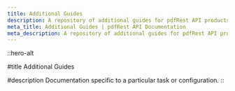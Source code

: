 ```yaml
---
title: Additional Guides
description: A repository of additional guides for pdfRest API products.
meta_title: Additional Guides | pdfRest API Documentation
meta_description: A repository of additional guides for pdfRest API products.
---
```


::hero-alt

#title
Additional Guides

#description
Documentation specific to a particular task or configuration.
::
